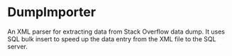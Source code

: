 # DumpImporter
An XML parser for extracting data from Stack Overflow data dump. It uses SQL bulk insert to speed up the data entry from the XML file to the SQL server.
